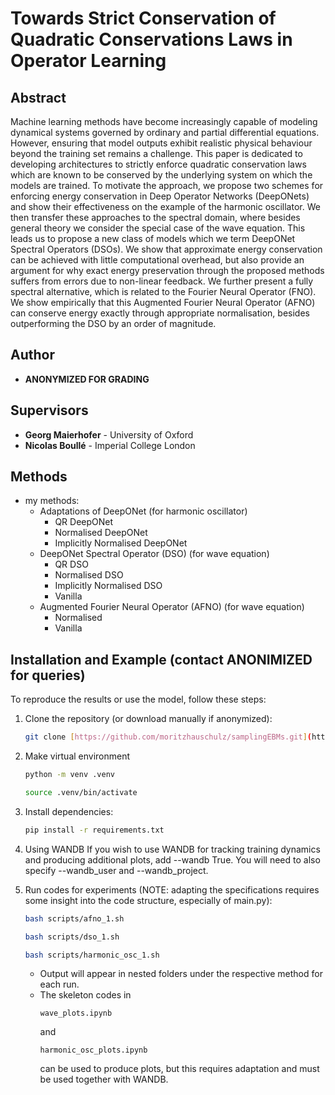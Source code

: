 # Towards Strict Conservation of Quadratic Conservations Laws in Operator Learning

## Abstract
Machine learning methods have become increasingly capable of modeling dynamical systems governed by ordinary and partial differential equations. However, ensuring that model outputs exhibit realistic physical behaviour beyond the training set remains a challenge. This paper is dedicated to developing architectures to strictly enforce quadratic conservation laws which are known to be conserved by the underlying system on which the models are trained. To motivate the approach, we propose two schemes for enforcing energy conservation in Deep Operator Networks (DeepONets) and show their effectiveness on the example of the harmonic oscillator. We then transfer these approaches to the spectral domain, where besides general theory we consider the special case of the wave equation. This leads us to propose a new class of models which we term DeepONet Spectral Operators (DSOs). We show that approximate energy conservation can be achieved with little computational overhead, but also provide an argument for why exact energy preservation through the proposed methods suffers from errors due to non-linear feedback. We further present a fully spectral alternative, which is related to the Fourier Neural Operator (FNO). We show empirically that this Augmented Fourier Neural Operator (AFNO) can conserve energy exactly through appropriate normalisation, besides outperforming the DSO by an order of magnitude.

## Author 

- **ANONYMIZED FOR GRADING**

## Supervisors

- **Georg Maierhofer** - University of Oxford
- **Nicolas Boullé** - Imperial College London


## Methods
- my methods:
    - Adaptations of DeepONet (for harmonic oscillator)
      - QR DeepONet
      - Normalised DeepONet
      - Implicitly Normalised DeepONet
    - DeepONet Spectral Operator (DSO) (for wave equation)
      - QR DSO
      - Normalised DSO
      - Implicitly Normalised DSO
      - Vanilla
    - Augmented Fourier Neural Operator (AFNO) (for wave equation)
      - Normalised
      - Vanilla

## Installation and Example (contact ANONIMIZED for queries)

To reproduce the results or use the model, follow these steps:

1. Clone the repository (or download manually if anonymized):
    ```bash
    git clone [https://github.com/moritzhauschulz/samplingEBMs.git](https://github.com/moritzhauschulz/structure_preserving_operator_learning.git)
    ```
2. Make virtual environment
    ```bash
    python -m venv .venv
    ```
    ```bash
    source .venv/bin/activate
    ```

2. Install dependencies:
    ```bash
    pip install -r requirements.txt
    ```

3. Using WANDB
    If you wish to use WANDB for tracking training dynamics and producing additional plots, add --wandb True. You will need to also specify --wandb_user and --wandb_project.

5. Run codes for experiments (NOTE: adapting the specifications requires some insight into the code structure, especially of main.py):
    ```bash 
    bash scripts/afno_1.sh
    ```
    ```bash
    bash scripts/dso_1.sh
    ```
    ```bash
    bash scripts/harmonic_osc_1.sh
    ```
    - Output will appear in nested folders under the respective method for each run.
    - The skeleton codes in
      ```
      wave_plots.ipynb
      ```
      and
      ```
      harmonic_osc_plots.ipynb
      ```
      can be used to produce plots, but this requires adaptation and must be used together with WANDB.

